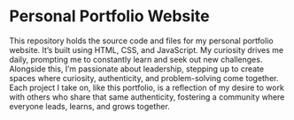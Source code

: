 # Personal Portfolio Website

This repository holds the source code and files for my personal portfolio website. It’s built using HTML, CSS, and JavaScript. My curiosity drives me daily, prompting me to constantly learn and seek out new challenges. Alongside this, I’m passionate about leadership, stepping up to create spaces where curiosity, authenticity, and problem-solving come together. Each project I take on, like this portfolio, is a reflection of my desire to work with others who share that same authenticity, fostering a community where everyone leads, learns, and grows together.









